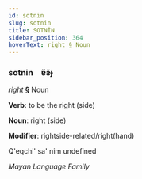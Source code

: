```yaml
---
id: sotnin
slug: sotnin
title: SOTNİN
sidebar_position: 364
hoverText: right § Noun
---
```


### sotnin&emsp;<span kind="abugida">ɐ̆ƨ̃ɟ</span>

*right* **§** Noun

**Verb**: to be the right (side)

**Noun**: right (side)

**Modifier**: rightside-related/right(hand)

Q'eqchi' sa' nim undefined

*Mayan Language Family*